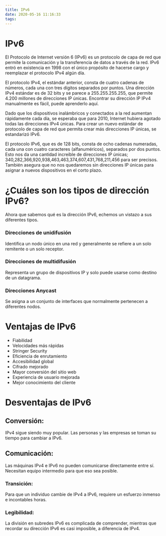 ```yaml
---
title: IPv6
date: 2020-05-16 11:16:33
tags:
---
```


# IPv6

El Protocolo de Internet versión 6 (IPv6) es un protocolo de capa de red que permite la comunicación y la transferencia de datos a través de la red. IPv6 entró en existencia en 1998 con el único propósito de hacerse cargo y reemplazar el protocolo IPv4 algún día.

El protocolo IPv4, el estándar anterior, consta de cuatro cadenas de números, cada una con tres dígitos separados por puntos. Una dirección IPv4 estándar es de 32 bits y se parece a 255.255.255.255, que permite 4.200 millones de direcciones IP únicas. Encontrar su dirección IP IPv4 manualmente es fácil, puede aprenderlo aquí.

Dado que los dispositivos inalámbricos y conectados a la red aumentan rápidamente cada día, se esperaba que para 2010, Internet hubiera agotado todas las direcciones IPv4 únicas. Para crear un nuevo estándar de protocolo de capa de red que permita crear más direcciones IP únicas, se estandarizó IPv6.

El protocolo IPv6, que es de 128 bits, consta de ocho cadenas numeradas, cada una con cuatro caracteres (alfanuméricos), separados por dos puntos. Esto nos da una cantidad increíble de direcciones IP únicas; 340,282,366,920,938,463,463,374,607,431,768,211,456 para ser precisos. También asegura que no nos quedaremos sin direcciones IP únicas para asignar a nuevos dispositivos en el corto plazo.


# ¿Cuáles son los tipos de dirección IPv6?

Ahora que sabemos qué es la dirección IPv6, echemos un vistazo a sus diferentes tipos.


### Direcciones de unidifusión

Identifica un nodo único en una red y generalmente se refiere a un solo remitente o un solo receptor.


### Direcciones de multidifusión

Representa un grupo de dispositivos IP y solo puede usarse como destino de un datagrama.


### Direcciones Anycast

Se asigna a un conjunto de interfaces que normalmente pertenecen a diferentes nodos.


# Ventajas de IPv6



*   Fiabilidad
*   Velocidades más rápidas
*   Stringer Security
*   Eficiencia de enrutamiento
*   Accesibilidad global
*   Cifrado mejorado
*   Mayor conversión del sitio web
*   Experiencia de usuario mejorada
*   Mejor conocimiento del cliente


# Desventajas de IPv6


## Conversión:

IPv4 sigue siendo muy popular. Las personas y las empresas se toman su tiempo para cambiar a IPv6.


## Comunicación:

Las máquinas IPv4 e IPv6 no pueden comunicarse directamente entre sí. Necesitan equipo intermedio para que eso sea posible.


### Transición:

Para que un individuo cambie de IPv4 a IPv6, requiere un esfuerzo inmenso e incontables horas.


### Legibilidad:

La división en subredes IPv6 es complicada de comprender, mientras que recordar su dirección IPv6 es casi imposible, a diferencia de IPv4.

